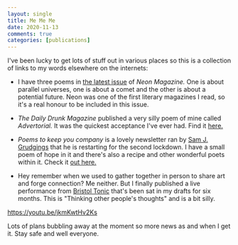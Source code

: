 ```yaml
---
layout: single  
title: Me Me Me
date: 2020-11-13
comments: true  
categories: [publications]
---
```


I've been lucky to get lots of stuff out in various places so this is a collection of links to my words elsewhere on the internets:

* I have three poems in [the latest issue](https://www.neonmagazine.co.uk/neon-literary-magazine-issue-51/) of *Neon Magazine.* One is about parallel universes, one is about a comet and the other is about a potential future. Neon was one of the first literary magazines I read, so it's a real honour to be included in this issue.

* *The Daily Drunk Magazine* published a very silly poem of mine called *Advertorial.* It was the quickest acceptance I've ever had. Find it [here.](https://thedailydrunk.com/f/advertorial)

* *Poems to keep you company* is a lovely newsletter ran by [Sam J. Grudgings](https://www.samjgrudgings.co.uk/poems-to-keep-you-company) that he is restarting for the second lockdown. I have a small poem of hope in it and there's also a recipe and other wonderful poets within it. Check it [out here.](https://c675fb33-c09e-4bc2-9288-75c791da753d.filesusr.com/ugd/149b1f_8498dd2f4fd7478fa39e3a6476d7dcb4.pdf)

* Hey remember when we used to gather together in person to share art and forge connection? Me neither. But I finally published a live performance from [Bristol Tonic](facebook.com/BristolTonic/) that's been sat in my drafts for six months. This is "Thinking other people's thoughts" and is a bit silly.

https://youtu.be/jkmKwtHv2Ks

Lots of plans bubbling away at the moment so more news as and when I get it. Stay safe and well everyone.
